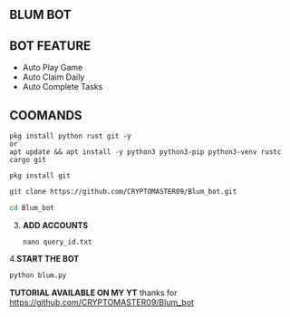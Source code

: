## BLUM BOT

## BOT FEATURE

- Auto Play Game
- Auto Claim Daily
- Auto Complete Tasks

## COOMANDS
```
pkg install python rust git -y 
or
apt update && apt install -y python3 python3-pip python3-venv rustc cargo git

```
```
pkg install git
```
   ```bash
   git clone https://github.com/CRYPTOMASTER09/Blum_bot.git
   ```
   ```bash
   cd Blum_bot
   ```
3. **ADD ACCOUNTS**
   ```
   nano query_id.txt
   ```
4.**START THE BOT**
```bash
python blum.py
```

**TUTORIAL AVAILABLE ON MY YT**
thanks for https://github.com/CRYPTOMASTER09/Blum_bot
